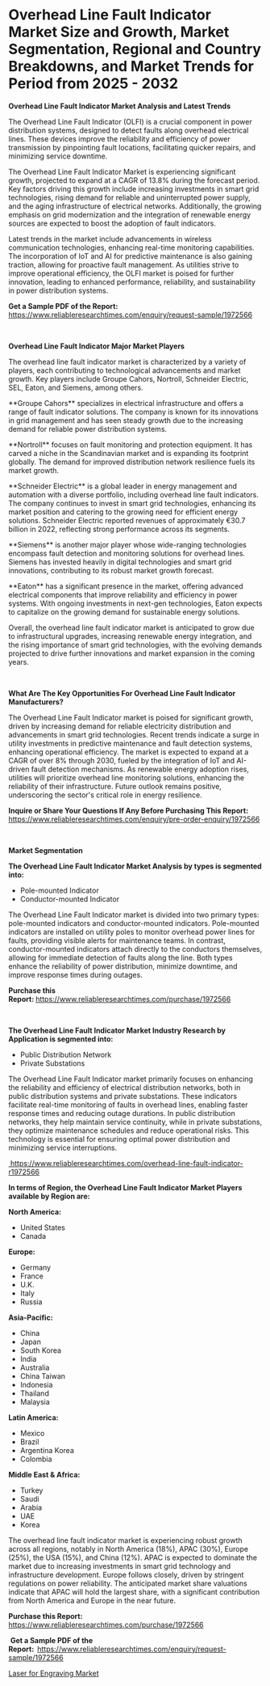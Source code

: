 <p><h1>Overhead Line Fault Indicator Market Size and Growth, Market Segmentation, Regional and Country Breakdowns, and Market Trends for Period from 2025 -  2032</h1></p><p><strong>Overhead Line Fault Indicator Market Analysis and Latest Trends</strong></p>
<p><p>The Overhead Line Fault Indicator (OLFI) is a crucial component in power distribution systems, designed to detect faults along overhead electrical lines. These devices improve the reliability and efficiency of power transmission by pinpointing fault locations, facilitating quicker repairs, and minimizing service downtime. </p><p>The Overhead Line Fault Indicator Market is experiencing significant growth, projected to expand at a CAGR of 13.8% during the forecast period. Key factors driving this growth include increasing investments in smart grid technologies, rising demand for reliable and uninterrupted power supply, and the aging infrastructure of electrical networks. Additionally, the growing emphasis on grid modernization and the integration of renewable energy sources are expected to boost the adoption of fault indicators.</p><p>Latest trends in the market include advancements in wireless communication technologies, enhancing real-time monitoring capabilities. The incorporation of IoT and AI for predictive maintenance is also gaining traction, allowing for proactive fault management. As utilities strive to improve operational efficiency, the OLFI market is poised for further innovation, leading to enhanced performance, reliability, and sustainability in power distribution systems.</p></p>
<p><strong>Get a Sample PDF of the Report:&nbsp;</strong> <a href="https://www.reliableresearchtimes.com/enquiry/request-sample/1972566?utm_campaign=3311&utm_medium=2&utm_source=Github&utm_content=ia&utm_term=10042025&utm_id=overhead-line-fault-indicator">https://www.reliableresearchtimes.com/enquiry/request-sample/1972566</a></p>
<p>&nbsp;</p>
<p><strong>Overhead Line Fault Indicator Major Market Players</strong></p>
<p><p>The overhead line fault indicator market is characterized by a variety of players, each contributing to technological advancements and market growth. Key players include Groupe Cahors, Nortroll, Schneider Electric, SEL, Eaton, and Siemens, among others.</p><p>**Groupe Cahors** specializes in electrical infrastructure and offers a range of fault indicator solutions. The company is known for its innovations in grid management and has seen steady growth due to the increasing demand for reliable power distribution systems.</p><p>**Nortroll** focuses on fault monitoring and protection equipment. It has carved a niche in the Scandinavian market and is expanding its footprint globally. The demand for improved distribution network resilience fuels its market growth.</p><p>**Schneider Electric** is a global leader in energy management and automation with a diverse portfolio, including overhead line fault indicators. The company continues to invest in smart grid technologies, enhancing its market position and catering to the growing need for efficient energy solutions. Schneider Electric reported revenues of approximately €30.7 billion in 2022, reflecting strong performance across its segments.</p><p>**Siemens** is another major player whose wide-ranging technologies encompass fault detection and monitoring solutions for overhead lines. Siemens has invested heavily in digital technologies and smart grid innovations, contributing to its robust market growth forecast.</p><p>**Eaton** has a significant presence in the market, offering advanced electrical components that improve reliability and efficiency in power systems. With ongoing investments in next-gen technologies, Eaton expects to capitalize on the growing demand for sustainable energy solutions.</p><p>Overall, the overhead line fault indicator market is anticipated to grow due to infrastructural upgrades, increasing renewable energy integration, and the rising importance of smart grid technologies, with the evolving demands projected to drive further innovations and market expansion in the coming years.</p></p>
<p>&nbsp;</p>
<p><strong>What Are The Key Opportunities For Overhead Line Fault Indicator Manufacturers?</strong></p>
<p><p>The Overhead Line Fault Indicator market is poised for significant growth, driven by increasing demand for reliable electricity distribution and advancements in smart grid technologies. Recent trends indicate a surge in utility investments in predictive maintenance and fault detection systems, enhancing operational efficiency. The market is expected to expand at a CAGR of over 8% through 2030, fueled by the integration of IoT and AI-driven fault detection mechanisms. As renewable energy adoption rises, utilities will prioritize overhead line monitoring solutions, enhancing the reliability of their infrastructure. Future outlook remains positive, underscoring the sector's critical role in energy resilience.</p></p>
<p><strong>Inquire or Share Your Questions If Any Before Purchasing This Report:</strong> <a href="https://www.reliableresearchtimes.com/enquiry/pre-order-enquiry/1972566?utm_campaign=3311&utm_medium=2&utm_source=Github&utm_content=ia&utm_term=10042025&utm_id=overhead-line-fault-indicator">https://www.reliableresearchtimes.com/enquiry/pre-order-enquiry/1972566</a></p>
<p>&nbsp;</p>
<p><strong>Market Segmentation</strong></p>
<p><strong>The Overhead Line Fault Indicator Market Analysis by types is segmented into:</strong></p>
<p><ul><li>Pole-mounted Indicator</li><li>Conductor-mounted Indicator</li></ul></p>
<p><p>The Overhead Line Fault Indicator market is divided into two primary types: pole-mounted indicators and conductor-mounted indicators. Pole-mounted indicators are installed on utility poles to monitor overhead power lines for faults, providing visible alerts for maintenance teams. In contrast, conductor-mounted indicators attach directly to the conductors themselves, allowing for immediate detection of faults along the line. Both types enhance the reliability of power distribution, minimize downtime, and improve response times during outages.</p></p>
<p><strong>Purchase this Report:&nbsp;</strong><a href="https://www.reliableresearchtimes.com/purchase/1972566?utm_campaign=3311&utm_medium=2&utm_source=Github&utm_content=ia&utm_term=10042025&utm_id=overhead-line-fault-indicator">https://www.reliableresearchtimes.com/purchase/1972566</a></p>
<p>&nbsp;</p>
<p><strong>The Overhead Line Fault Indicator Market Industry Research by Application is segmented into:</strong></p>
<p><ul><li>Public Distribution Network</li><li>Private Substations</li></ul></p>
<p><p>The Overhead Line Fault Indicator market primarily focuses on enhancing the reliability and efficiency of electrical distribution networks, both in public distribution systems and private substations. These indicators facilitate real-time monitoring of faults in overhead lines, enabling faster response times and reducing outage durations. In public distribution networks, they help maintain service continuity, while in private substations, they optimize maintenance schedules and reduce operational risks. This technology is essential for ensuring optimal power distribution and minimizing service interruptions.</p></p>
<p><a href="https://www.reliableresearchtimes.com/overhead-line-fault-indicator-r1972566?utm_campaign=3311&utm_medium=2&utm_source=Github&utm_content=ia&utm_term=10042025&utm_id=overhead-line-fault-indicator">&nbsp;https://www.reliableresearchtimes.com/overhead-line-fault-indicator-r1972566</a></p>
<p><strong>In terms of Region, the Overhead Line Fault Indicator Market Players available by Region are:</strong></p>
<p>
    <p> <strong> North America: </strong>
        <ul>
            <li>United States</li>
            <li>Canada</li>
        </ul>
        </p> 
    <p> <strong> Europe: </strong>
        <ul>
            <li>Germany</li>
            <li>France</li>
            <li>U.K.</li>
            <li>Italy</li>
            <li>Russia</li>
        </ul>
        </p> 
    <p> <strong> Asia-Pacific: </strong>
        <ul>
            <li>China</li>
            <li>Japan</li>
            <li>South Korea</li>
            <li>India</li>
            <li>Australia</li>
            <li>China Taiwan</li>
            <li>Indonesia</li>
            <li>Thailand</li>
            <li>Malaysia</li>
        </ul>
        </p> 
    <p> <strong> Latin America: </strong>
        <ul>
            <li>Mexico</li>
            <li>Brazil</li>
            <li>Argentina Korea</li>
            <li>Colombia</li>
        </ul>
        </p> 
    <p> <strong> Middle East & Africa: </strong>
        <ul>
            <li>Turkey</li>
            <li>Saudi</li>
            <li>Arabia</li>
            <li>UAE</li>
            <li>Korea</li>
        </ul>
    </p>
    </p>
<p><p>The overhead line fault indicator market is experiencing robust growth across all regions, notably in North America (18%), APAC (30%), Europe (25%), the USA (15%), and China (12%). APAC is expected to dominate the market due to increasing investments in smart grid technology and infrastructure development. Europe follows closely, driven by stringent regulations on power reliability. The anticipated market share valuations indicate that APAC will hold the largest share, with a significant contribution from North America and Europe in the near future.</p></p>
<p><strong>Purchase this Report: </strong><a href="https://www.reliableresearchtimes.com/purchase/1972566?utm_campaign=3311&utm_medium=2&utm_source=Github&utm_content=ia&utm_term=10042025&utm_id=overhead-line-fault-indicator">https://www.reliableresearchtimes.com/purchase/1972566</a></p>
<p>&nbsp;<strong>Get a Sample PDF of the Report:&nbsp;&nbsp;</strong><a href="https://www.reliableresearchtimes.com/enquiry/request-sample/1972566?utm_campaign=3311&utm_medium=2&utm_source=Github&utm_content=ia&utm_term=10042025&utm_id=overhead-line-fault-indicator">https://www.reliableresearchtimes.com/enquiry/request-sample/1972566</a></p>
<p><strong></strong></p>
<p><p><a href="https://github.com/dringals/Market-Research-Report-List-7/blob/main/laser-for-engraving-market.md?utm_campaign=3311&utm_medium=2&utm_source=Github&utm_content=ia&utm_term=10042025&utm_id=overhead-line-fault-indicator">Laser for Engraving Market</a></p></p>